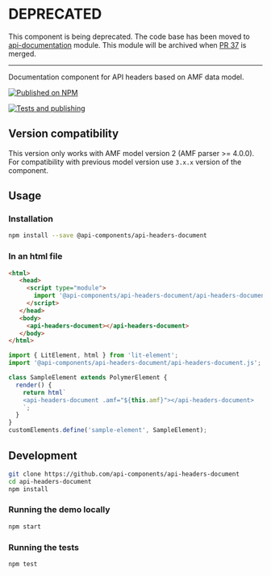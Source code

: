 # DEPRECATED

This component is being deprecated. The code base has been moved to [api-documentation](https://github.com/advanced-rest-client/api-documentation) module. This module will be archived when [PR 37](https://github.com/advanced-rest-client/api-documentation/pull/37) is merged.

-----

Documentation component for API headers based on AMF data model.

[![Published on NPM](https://img.shields.io/npm/v/@api-components/api-headers-document.svg)](https://www.npmjs.com/package/@api-components/api-headers-document)

[![Tests and publishing](https://github.com/advanced-rest-client/api-headers-document/actions/workflows/deployment.yml/badge.svg)](https://github.com/advanced-rest-client/api-headers-document/actions/workflows/deployment.yml)

## Version compatibility

This version only works with AMF model version 2 (AMF parser >= 4.0.0).
For compatibility with previous model version use `3.x.x` version of the component.

## Usage

### Installation

```sh
npm install --save @api-components/api-headers-document
```

### In an html file

```html
<html>
   <head>
     <script type="module">
       import '@api-components/api-headers-document/api-headers-document.js';
     </script>
   </head>
   <body>
     <api-headers-document></api-headers-document>
   </body>
</html>
```

```js
import { LitElement, html } from 'lit-element';
import '@api-components/api-headers-document/api-headers-document.js';

class SampleElement extends PolymerElement {
  render() {
    return html`
    <api-headers-document .amf="${this.amf}"></api-headers-document>
    `;
  }
}
customElements.define('sample-element', SampleElement);
```

## Development

```sh
git clone https://github.com/api-components/api-headers-document
cd api-headers-document
npm install
```

### Running the demo locally

```sh
npm start
```

### Running the tests

```sh
npm test
```

